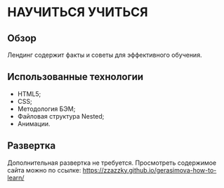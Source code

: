 # НАУЧИТЬСЯ УЧИТЬСЯ

## Обзор

Лендинг содержит факты и советы для эффективного обучения.

## Использованные технологии

- HTML5;
- CSS;
- Методология БЭМ;
- Файловая структура Nested;
- Анимации.

## Развертка

Дополнительная развертка не требуется.
Просмотреть содержимое сайта можно по ссылке: https://zzazzky.github.io/gerasimova-how-to-learn/
